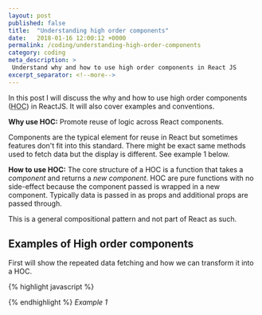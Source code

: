 ```yaml
---
layout: post
published: false
title:  "Understanding high order components"
date:   2018-01-16 12:00:12 +0000
permalink: /coding/understanding-high-order-components
category: coding
meta_description: >
 Understand why and how to use high order components in React JS 
excerpt_separator: <!--more-->
---
```


In this post I will discuss the why and how to use high order components (<abbr title="High Order Component">HOC</abbr>) in ReactJS.
It will also cover examples and conventions.

**Why use HOC:** Promote reuse of logic across React components.

Components are the typical element for reuse in React but sometimes features don't fit into this standard. There might be exact same methods used to fetch data but the display is different. See example 1 below.

<!--more-->

**How to use HOC:** The core structure of a HOC is a function that takes a _component_ and returns a _new component_. HOC are pure functions with no side-effect because the component passed is wrapped in a new component. Typically data is passed in as props and additional props are passed through.

This is a general compositional pattern and not part of React as such.

## Examples of High order components

First will show the repeated data fetching and how we can transform it into a HOC.

{% highlight javascript %}

{% endhighlight %}
_Example 1_
